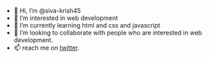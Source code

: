 - 👋 Hi, I’m @siva-krish45
- 👀 I’m interested in web development
- 🌱 I’m currently learning html and css and javascript
- 💞️ I’m looking to collaborate with people who are interested in web development.
- 📫 reach me on <a href="https://twitter.com/2023Siva">twitter</a>.

<!---
siva-krish45/siva-krish45 is a ✨ special ✨ repository because its `README.md` (this file) appears on your GitHub profile.
You can click the Preview link to take a look at your changes.
--->
